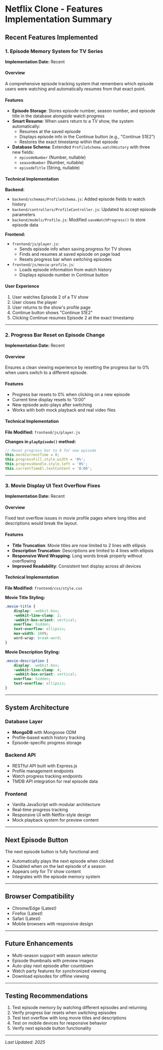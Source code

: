 # Netflix Clone - Features Implementation Summary

## Recent Features Implemented

### 1. Episode Memory System for TV Series
**Implementation Date:** Recent

#### Overview
A comprehensive episode tracking system that remembers which episode users were watching and automatically resumes from that exact point.

#### Features
- **Episode Storage**: Stores episode number, season number, and episode title in the database alongside watch progress
- **Smart Resume**: When users return to a TV show, the system automatically:
  - Resumes at the saved episode
  - Displays episode info in the Continue button (e.g., "Continue S1E2")
  - Restores the exact timestamp within that episode
- **Database Schema**: Extended `ProfileSchema.watchHistory` with three new fields:
  - `episodeNumber` (Number, nullable)
  - `seasonNumber` (Number, nullable)
  - `episodeTitle` (String, nullable)

#### Technical Implementation
**Backend:**
- `backend/schemas/ProfileSchema.js`: Added episode fields to watch history
- `backend/controllers/ProfileController.js`: Updated to accept episode parameters
- `backend/models/Profile.js`: Modified `saveWatchProgress()` to store episode data

**Frontend:**
- `frontend/js/player.js`:
  - Sends episode info when saving progress for TV shows
  - Finds and resumes at saved episode on page load
  - Resets progress bar when switching episodes
- `frontend/js/movie-profile.js`:
  - Loads episode information from watch history
  - Displays episode number in Continue button

#### User Experience
1. User watches Episode 2 of a TV show
2. User closes the player
3. User returns to the show's profile page
4. Continue button shows "Continue S1E2"
5. Clicking Continue resumes Episode 2 at the exact timestamp

---

### 2. Progress Bar Reset on Episode Change
**Implementation Date:** Recent

#### Overview
Ensures a clean viewing experience by resetting the progress bar to 0% when users switch to a different episode.

#### Features
- Progress bar resets to 0% when clicking on a new episode
- Current time display resets to "0:00"
- New episode auto-plays after switching
- Works with both mock playback and real video files

#### Technical Implementation
**File Modified:** `frontend/js/player.js`

**Changes in `playEpisode()` method:**
```javascript
// Reset progress bar to 0 for new episode
this.mockCurrentTime = 0;
this.progressFill.style.width = '0%';
this.progressHandle.style.left = '0%';
this.currentTimeEl.textContent = '0:00';
```

---

### 3. Movie Display UI Text Overflow Fixes
**Implementation Date:** Recent

#### Overview
Fixed text overflow issues in movie profile pages where long titles and descriptions would break the layout.

#### Features
- **Title Truncation**: Movie titles are now limited to 2 lines with ellipsis
- **Description Truncation**: Descriptions are limited to 4 lines with ellipsis
- **Responsive Word Wrapping**: Long words break properly without overflowing
- **Improved Readability**: Consistent text display across all devices

#### Technical Implementation
**File Modified:** `frontend/css/style.css`

**Movie Title Styling:**
```css
.movie-title {
    display: -webkit-box;
    -webkit-line-clamp: 2;
    -webkit-box-orient: vertical;
    overflow: hidden;
    text-overflow: ellipsis;
    max-width: 100%;
    word-wrap: break-word;
}
```

**Movie Description Styling:**
```css
.movie-description {
    display: -webkit-box;
    -webkit-line-clamp: 4;
    -webkit-box-orient: vertical;
    overflow: hidden;
    text-overflow: ellipsis;
}
```

---

## System Architecture

### Database Layer
- **MongoDB** with Mongoose ODM
- Profile-based watch history tracking
- Episode-specific progress storage

### Backend API
- RESTful API built with Express.js
- Profile management endpoints
- Watch progress tracking endpoints
- TMDB API integration for real episode data

### Frontend
- Vanilla JavaScript with modular architecture
- Real-time progress tracking
- Responsive UI with Netflix-style design
- Mock playback system for preview content

---

## Next Episode Button
The next episode button is fully functional and:
- Automatically plays the next episode when clicked
- Disabled when on the last episode of a season
- Appears only for TV show content
- Integrates with the episode memory system

---

## Browser Compatibility
- Chrome/Edge (Latest)
- Firefox (Latest)
- Safari (Latest)
- Mobile browsers with responsive design

---

## Future Enhancements
- Multi-season support with season selector
- Episode thumbnails with preview images
- Auto-play next episode after countdown
- Watch party features for synchronized viewing
- Download episodes for offline viewing

---

## Testing Recommendations
1. Test episode memory by watching different episodes and returning
2. Verify progress bar resets when switching episodes
3. Test text overflow with long movie titles and descriptions
4. Test on mobile devices for responsive behavior
5. Verify next episode button functionality

---

*Last Updated: 2025*
